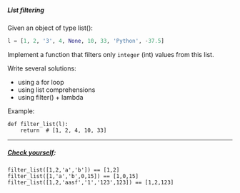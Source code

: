 
##### List filtering

Given an object of type list():
```python
l = [1, 2, '3', 4, None, 10, 33, 'Python', -37.5]
```

Implement a function that filters only `integer` (int) values from this list.

Write several solutions:
 * using a for loop
 * using list comprehensions
 * using filter() + lambda

Example:

```
def filter_list(l):
    return  # [1, 2, 4, 10, 33]
```

---

##### <u>Check yourself</u>: 
```
filter_list([1,2,'a','b']) == [1,2]
filter_list([1,'a','b',0,15]) == [1,0,15]
filter_list([1,2,'aasf','1','123',123]) == [1,2,123]
```